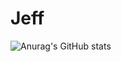 # Jeff

![Anurag's GitHub stats](https://github-readme-stats.vercel.app/api?username=bublitzjr&show_icons=true&theme=dark)

